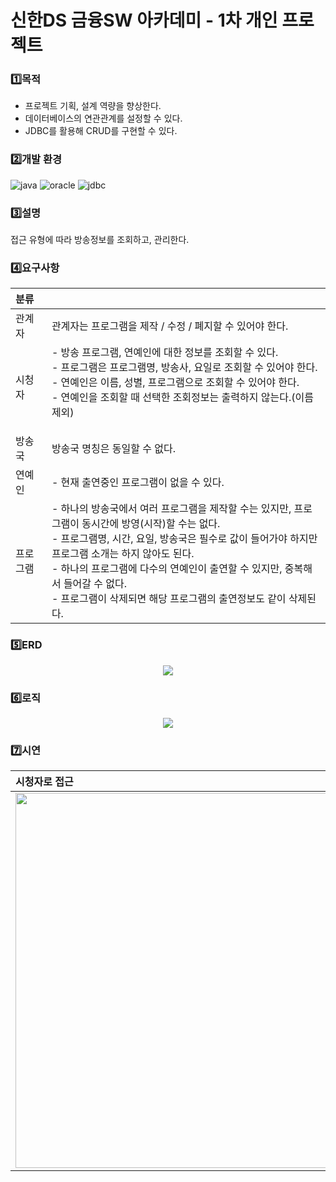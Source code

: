 # 신한DS 금융SW 아카데미 - 1차 개인 프로젝트

### 1️⃣목적
- 프로젝트 기획, 설계 역량을 향상한다.
- 데이터베이스의 연관관계를 설정할 수 있다.
- JDBC를 활용해 CRUD를 구현할 수 있다.

### 2️⃣개발 환경
<img alt="java" src ="https://img.shields.io/badge/java-FF7800.svg?&style=for-the-badge&logo=java&logoColor=white"/> <img alt="oracle" src ="https://img.shields.io/badge/oracle-F80000.svg?&style=for-the-badge&logo=oracle&logoColor=white"/> <img alt="jdbc" src ="https://img.shields.io/badge/jdbc-6528F7.svg?&style=for-the-badge&logo=jdbc&logoColor=white"/>

### 3️⃣설명
접근 유형에 따라 방송정보를 조회하고, 관리한다.

### 4️⃣요구사항
| 분류 | | 
|:---|:---|
|관계자|관계자는 프로그램을 제작 / 수정 / 폐지할 수 있어야 한다. |
|시청자| - 방송 프로그램, 연예인에 대한 정보를 조회할 수 있다.</br> - 프로그램은 프로그램명, 방송사, 요일로 조회할 수 있어야 한다.<br/> - 연예인은 이름, 성별, 프로그램으로 조회할 수 있어야 한다.<br/> - 연예인을 조회할 때 선택한 조회정보는 출력하지 않는다.(이름 제외)</P>|
|방송국|방송국 명칭은 동일할 수 없다.  |
|연예인| - 현재 출연중인 프로그램이 없을 수 있다. | 
|프로그램| - 하나의 방송국에서 여러 프로그램을 제작할 수는 있지만, 프로그램이 동시간에 방영(시작)할 수는 없다.<br/> -  프로그램명, 시간, 요일, 방송국은 필수로 값이 들어가야 하지만 프로그램 소개는 하지 않아도 된다. <br/> - 하나의 프로그램에 다수의 연예인이 출연할 수 있지만, 중복해서 들어갈 수 없다.<br/> - 프로그램이 삭제되면 해당 프로그램의 출연정보도 같이 삭제된다.|

### 5️⃣ERD
<p align="center">
  <img src="https://github.com/e-7281998/jdbcBroadProject/assets/78722497/d5bcbd88-6347-4145-91b7-ea961359dbcd">
</p>

### 6️⃣로직
<p align="center">
  <img src="https://github.com/e-7281998/jdbcBroadProject/assets/78722497/a98ea1ca-074a-4b63-887b-6267a07012f0">
</p>
 
### 7️⃣시연
|시청자로 접근|관계자로 접근| 
|:---|:---|
|<img width="600px" src="https://github.com/e-7281998/jdbcBroadProject/assets/78722497/87bcc275-f57b-4095-ac57-038860776722">|<img width="600px" src="https://github.com/e-7281998/jdbcBroadProject/assets/78722497/f19c5194-d2e2-45ad-89e9-ba08974a9306">|

